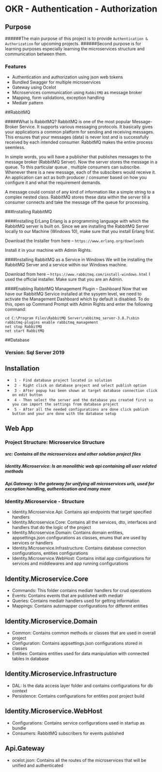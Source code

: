 # OKR - Authentication - Authorization

## Purpose

######The main purpose of this project is to provide `Authentication & Authorization` for upcoming projects.
######Second purpose is for learning purposes especially learning the microservices structure and communication between them.

### Features

- Authentication and authorization using json web tokens
- Bundled Swagger for multiple microservices
- Gateway using Ocelot
- Microservices communication using `RabbitMQ` as message broker
- Mapping, form validations, exception handling
- Mediatr pattern

##RabbitMQ

#####What Is RabbitMQ?
RabbitMQ is one of the most popular Message-Broker Service. It supports various messaging protocols. It basically gives your applications a common platform for sending and receiving messages. This ensures that your messages (data) is never lost and is successfully received by each intended consumer. RabbitMQ makes the entire process seemless.

In simple words, you will have a publisher that publishes messages to the message broker (RabbitMQ Server). Now the server stores the message in a queue. To this particular queue , multiple consumers can subscribe. Whenever there is a new message, each of the subscibers would receive it. An application can act as both producer / consumer based on how you configure it and what the requirement demands.

A message could consist of any kind of information like a simple string to a complex nested class. RabbitMQ stores these data within the server till a consumer connects and take the message off the queue for processing.

###Installing RabbitMQ

####Installing ErLang
Erlang is a programming language with which the RabbitMQ server is built on. Since we are installing the RabbitMQ Server locally to our Machine (Windows 10), make sure that you install Erlang first.

Download the Installer from here – `https://www.erlang.org/downloads`

Install it in your machine with Admin Rights.

####Installing RabbitMQ as a Service in Windows
We will be installing the RabbitMQ Server and a service within our Windows machine.

Download from here – `https://www.rabbitmq.com/install-windows.html` I used the official installer. Make sure that you are an Admin.

####Enabling RabbitMQ Management Plugin – Dashboard
Now that we have our RabbitMQ Service installed at the sysyem level, we need to activate the Management Dashboard which by default is disabled. To do this, open up Command Prompt with Admin Rights and enter the following command:

```
cd C:\Program Files\RabbitMQ Server\rabbitmq_server-3.8.7\sbin
rabbitmq-plugins enable rabbitmq_management
net stop RabbitMQ
net start RabbitMQ
```

##Database

### Version: Sql Server 2019
## Installation

- ` 1 - Find database project located in solution`
- ` 2 - Right click on database project and select publish option`
- ` 3 - After popup has been shown at target database connection click on edit button`
- ` 4 - Then select the server and the database you created first so you can import the settings from database project`
- ` 5 - After all the needed configurations are done click publish button and your are done with the database setup`

## Web App

### Project Structure: Microservice Structure

##### src: Contains all the microservices and other solution project files
##### Identity.Microservice: Is an monolithic web api containing all user related methods
##### Api.Gateway: Is the gateway for unifying all microservices urls, used for exception handling, authentication and many more

### Identity.Microservice - Structure

- Identity.Microservice.Api: Contains api endpoints that target specified handlers
- Identity.Microservice.Core: Contains all the services, dto, interfaces and handlers that do the logic of the project
- Identity.Microservice.Domain: Contains domain entities, appsettings.json configurations as classes, enums that are used by services or handlers
- Identity.Microservice.Infrastructure: Contains database connection configurations, entities configurations
- Identity.Microservice.WebHost: Contains initial app configurations for services and middlewares and app running configurations

## Identity.Microservice.Core

- Commands: This folder contains mediatr handlers for crud operations
- Events: Contains events that are published with mediatr
- Queries: Contains mediatr handlers used for getting information
- Mappings: Contains automapper configurations for different entities

## Identity.Microservice.Domain

- Common: Contains common methods or classes that are used in overall project
- Configuration: Contains appsettings.json configurations stored in classes
- Entities: Contains entities used for data manipulation with connected tables in database

## Identity.Microservice.Infrastructure

- DAL: Is the data access layer folder and contains configurations for db context
- Persistence: Contains configurations for entities post project build

## Identity.Microservice.WebHost

- Configurations: Contains service configurations used in startup as bundle
- Consumers: RabbitMQ subscribers for events published

## Api.Gateway

- ocelot.json: Contains all the routes of the microservices that will be unified and authenticated
